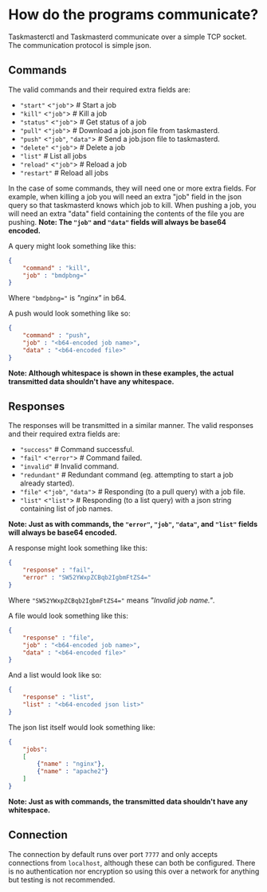 # How do the programs communicate?
Taskmasterctl and Taskmasterd communicate over a simple TCP socket.
The communication protocol is simple json.

## Commands
The valid commands and their required extra fields are:

 - `"start"`	<`"job"`>			# Start a job 
 - `"kill"`		<`"job"`>			# Kill a job 
 - `"status"`	<`"job"`>			# Get status of a job 
 - `"pull"`		<`"job"`>			# Download a job.json file from taskmasterd. 
 - `"push"`		<`"job"`, `"data"`>	# Send a job.json file to taskmasterd. 
 - `"delete"`	<`"job"`>			# Delete a job 
 - `"list"`							# List all jobs
 - `"reload"`	<`"job"`>			# Reload a job 
 - `"restart"`						# Reload all jobs

In the case of some commands, they will need one or more extra fields.
For example, when killing a job you will need an extra "job" field in the json query so that taskmasterd knows which job to kill.
When pushing a job, you will need an extra "data" field containing the contents of the file you are pushing.
**Note: The `"job"` and `"data"` fields will always be base64 encoded.**

A query might look something like this:
```json
{
	"command" : "kill",
	"job" : "bmdpbng="
}
```
Where `"bmdpbng="` is _"nginx"_ in b64.

A push would look something like so:
```json
{
	"command" : "push",
	"job" : "<b64-encoded job name>",
	"data" : "<b64-encoded file>"
}
```

**Note: Although whitespace is shown in these examples, the actual transmitted data shouldn't have any whitespace.**

## Responses
The responses will be transmitted in a similar manner. The valid responses and their required extra fields are:
 - `"success"`							# Command successful.
 - `"fail"`			<`"error"`>			# Command failed.
 - `"invalid"`							# Invalid command.
 - `"redundant"`						# Redundant command (eg. attempting to start a job already started).
 - `"file"`			<`"job"`, `"data"`>	# Responding (to a pull query) with a job file.
 - `"list"`			<`"list"`>			# Responding (to a list query) with a json string containing list of job names.

**Note: Just as with commands, the `"error"`, `"job"`,  `"data"`, and `"list"` fields will always be base64 encoded.**

A response might look something like this:
```json
{
	"response" : "fail",
	"error" : "SW52YWxpZCBqb2IgbmFtZS4="
}
```
Where `"SW52YWxpZCBqb2IgbmFtZS4="` means _"Invalid job name."_.

A file would look something like this:
```json
{
	"response" : "file",
	"job" : "<b64-encoded job name>",
	"data" : "<b64-encoded file>"
}
```

And a list would look like so:
```json
{
	"response" : "list",
	"list" : "<b64-encoded json list>"
}
```

The json list itself would look something like:
```json
{
	"jobs":
	[
		{"name" : "nginx"},
		{"name" : "apache2"}
	]
}
```

**Note: Just as with commands, the transmitted data shouldn't have any whitespace.**

## Connection
The connection by default runs over port `7777` and only accepts connections from `localhost`, although these can both be configured. There is no authentication nor encryption so using this over a network for anything but testing is not recommended. 
